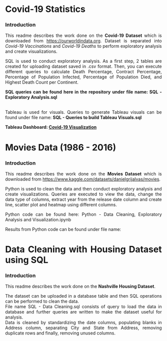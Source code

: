 # Covid-19 Statistics 
### Introduction

**<div align = "justify">**
This readme describes the work done on the  **Covid-19 Dataset** which is downloaded from https://ourworldindata.org. Dataset is separated into _Covid-19 Vaccinations_ and _Covid-19 Deaths_ to perform exploratory analysis and create visualizations.


<div align = "justify">
SQL is used to conduct exploratory analysis. As a first step, 2 tables are created for uploading dataset saved in .csv format. Then, you can execute different queries to calculate Death Percentage, Contract Percentage, Percentage of Population Infected, Percentage of Population Died, and Highest Death Count per Continent.

<b> SQL queries can be found here in the repository under file name: SQL - Exploratory Analysis.sql </b>

<br/>
<div align = "justify">
Tableau is used for visuals.
Queries to generate Tableau visuals can be found under file name: <b> SQL - Queries to build Tableau Visuals.sql </b>
<br/>

<b> Tableau Dashboard: [Covid-19 Visualization](https://public.tableau.com/app/profile/nidhi.gupta7518/viz/PortfolioProject-Covid_16735363014950/Dashboard1) </b>


# Movies Data (1986 - 2016)
### Introduction

**<div align = "justify">**
This readme describes the work done on the  **Movies Dataset** which is downloaded from https://www.kaggle.com/datasets/danielgrijalvas/movies. </div>


<div align = "justify">
Python is used to clean the data and then conduct exploratory analysis and create visualizations. Queries are executed to view the data, change the data type of columns, extract year from the release date column and create line, scatter plot and heatmap using different columns.


Python code can be found here: Python - Data Cleaning, Exploratory Analysis and Visualization.ipynb 

Results from Python code can be found under file name: </div>

# Data Cleaning with Housing Dataset using SQL
### Introduction

**<div align = "justify">**
This readme describes the work done on the  **Nashville Housing Dataset**. </div>

<div align = "justify">
The dataset can be uploaded in a database table and then SQL operations can be performed to clean the data.
<br/> File name SQL - Data Cleaning.sql consists of query to load the data in database and further queries are written to make the dataset useful for analysis.
<br/> Data is cleaned by standardizing the date columns, populating blanks in Address column, separating City and State from Address, removing duplicate rows and finally, removing unused columns. </div>

